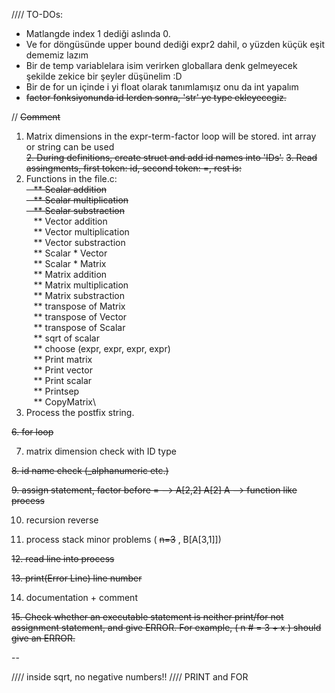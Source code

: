 
//// TO-DOs:

- Matlangde index 1 dediği aslında 0.
- Ve for döngüsünde upper bound dediği expr2 dahil, o yüzden küçük eşit dememiz lazım
- Bir de temp variablelara isim verirken globallara denk gelmeyecek şekilde zekice bir şeyler düşünelim :D
- Bir de for un içinde i yi float olarak tanımlamışız onu da int yapalım
- ~~factor fonksiyonunda id lerden sonra, 'str' ye type ekleyecegiz.~~

// ~~Comment~~

1. Matrix dimensions in the expr-term-factor loop will be stored. int array or string can be used\
~~2. During definitions, create struct and add id names into 'IDs'.~~
~~3. Read assingments, first token: id, second token: =, rest is: <expr>~~
4. Functions in the file.c:\
~~&nbsp;&nbsp;&nbsp;** Scalar addition\
&nbsp;&nbsp;&nbsp;** Scalar multiplication\
&nbsp;&nbsp;&nbsp;** Scalar substraction~~\
&nbsp;&nbsp;&nbsp;** Vector addition\
&nbsp;&nbsp;&nbsp;** Vector multiplication\
&nbsp;&nbsp;&nbsp;** Vector substraction\
&nbsp;&nbsp;&nbsp;** Scalar * Vector\
&nbsp;&nbsp;&nbsp;** Scalar * Matrix\
&nbsp;&nbsp;&nbsp;** Matrix addition\
&nbsp;&nbsp;&nbsp;** Matrix multiplication\
&nbsp;&nbsp;&nbsp;** Matrix substraction\
&nbsp;&nbsp;&nbsp;** transpose of Matrix\
&nbsp;&nbsp;&nbsp;** transpose of Vector\
&nbsp;&nbsp;&nbsp;** transpose of Scalar\
&nbsp;&nbsp;&nbsp;** sqrt of scalar\
&nbsp;&nbsp;&nbsp;** choose (expr, expr, expr, expr)\
&nbsp;&nbsp;&nbsp;** Print matrix\
&nbsp;&nbsp;&nbsp;** Print vector\
&nbsp;&nbsp;&nbsp;** Print scalar\
&nbsp;&nbsp;&nbsp;** Printsep\
&nbsp;&nbsp;&nbsp;** CopyMatrix\
5. Process the postfix string.
  
~~6. for loop~~
  
7. matrix dimension check with ID type
  
~~8. id name check (_alphanumeric etc.)~~
  
~~9. assign statement, factor before = --> A[2,2] A[2] A --> function like process~~
  
10. recursion reverse
  
11. process stack minor problems ( ~~n=3~~ , B[A[3,1]])
  
~~12. read line into process~~
  
~~13. print(Error Line) line number~~
  
14. documentation + comment
  
~~15. Check whether an executable statement is neither print/for not assignment statement, and give ERROR. For example,  ( n # = 3 + x ) should give an ERROR.~~
  

-- 

//// inside sqrt, no negative numbers!!
//// PRINT and FOR

